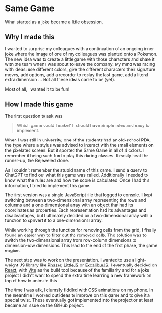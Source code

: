# Same Game

What started as a joke became a little obsession.

## Why I made this

I wanted to surprise my colleagues with a continuation of an ongoing inner joke where the image of one of my colleagues was planted onto a Pokemon.
The new idea was to create a little game with those characters and share it with the team when I was about to leave the company.
My mind was racing with ideas: use different colors, give the different characters their signature moves, add options, add a recorder to replay the last game, add a literal extra dimension ...
Not all these ideas came to be (yet).

Most of all, I wanted it to be fun!

## How I made this game

The first question to ask was

> Which game could I make? 
> It should have simple rules and easy to implement.

When I was still in university, one of the students had an old-school PDA, the type where a stylus was advised to interact with the small elements on the pixelated screen.
But it sported the Same Game in all of 4 colors.
I remember it being such fun to play this during classes.
It easily beat the runner-up, the Bejeweled clone.

As I couldn't remember the stupid name of this game, I send a query to ChatGPT to find out what this game was called.
Additionally I needed to know what the rules are and how the score is calculated. 
Once I had this information, I tried to implement this game.

The first version was a single JavaScript file that logged to console.
I kept switching between a two-dimensional array representing the rows and columns and a one-dimensional array with an object that had its coordinates as properties.
Each representation had its advantages and disadvantages, but I ultimately decided on a two-dimensional array with a function to cpnvert it to a one-dimensional array.

While working through the function for removing cells from the grid, I finally found an easier way to filter out the removed cells.
The solution was to switch the two-dimensional array from row-column dimensions to dimension-row dimensions.
This lead to the end of the first phase, the game engine.

The next step was to work on the presentation.
I wanted to use a light-weight JS library like [Phaser](https://phaser.io/), [LittleJS](https://killedbyapixel.github.io/LittleJS/) or [ExcaliburJS](https://excaliburjs.com/).
I eventually decided on [React](https://react.dev/), with [Vite](https://vite.dev) as the build tool because of the familiarity and for a joke project I didn't want to spend the extra time learning a new framework on top of how to animate this.

The time I was afk, I clumsily fiddled with CSS animations on my phone.
In the meantime I worked out ideas to improve on this game and to give it a special twist.
These eventually got implemented into the project or at least became an issue on the GitHub project.

